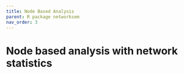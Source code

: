 ```yaml
---
title: Node Based Analysis
parent: R package networksem
nav_order: 3
---
```


# Node based analysis with network statistics
